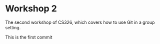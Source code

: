 # Workshop 2

The second workshop of CS326, which covers how to use Git in a group setting.

This is the first commit
